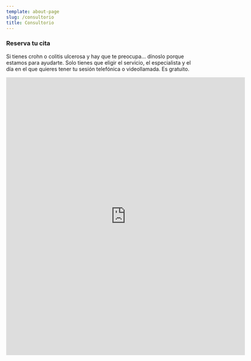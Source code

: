```yaml
---
template: about-page
slug: /consultorio
title: Consultorio
---
```


### Reserva tu cita 

Si tienes crohn o colitis ulcerosa y hay que te preocupa... dínoslo porque estamos para ayudarte. Solo tienes que eligir el servicio, el especialista y el día en el que quieres tener tu sesión telefónica o videollamada. Es gratuito.  

<div .container_para_appointy>

  <iframe width="645" height="750" src="https://booking.appointy.com/accuesp?st=428879" frameborder="0" scrolling= "no" allowfullscreen></iframe>

</div>